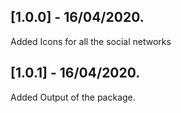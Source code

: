 ## [1.0.0] - 16/04/2020.
Added Icons for all the social networks

## [1.0.1] - 16/04/2020.
Added Output of the package.

